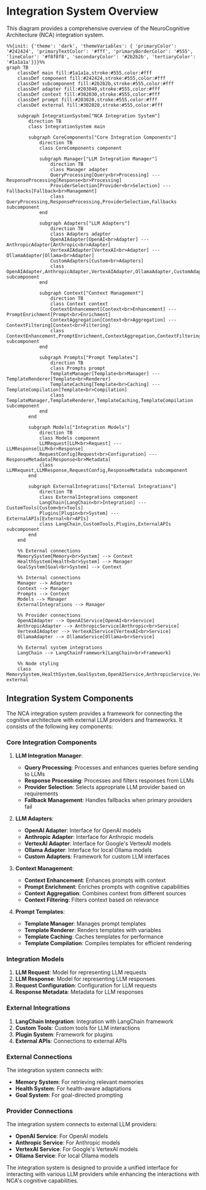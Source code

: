 # Integration System Overview

This diagram provides a comprehensive overview of the NeuroCognitive Architecture (NCA) integration system.

```mermaid
%%{init: {'theme': 'dark', 'themeVariables': { 'primaryColor': '#242424', 'primaryTextColor': '#fff', 'primaryBorderColor': '#555', 'lineColor': '#f8f8f8', 'secondaryColor': '#2b2b2b', 'tertiaryColor': '#1a1a1a'}}}%%
graph TB
    classDef main fill:#1a1a1a,stroke:#555,color:#fff
    classDef component fill:#242424,stroke:#555,color:#fff
    classDef subcomponent fill:#2b2b2b,stroke:#555,color:#fff
    classDef adapter fill:#203040,stroke:#555,color:#fff
    classDef context fill:#302030,stroke:#555,color:#fff
    classDef prompt fill:#203020,stroke:#555,color:#fff
    classDef external fill:#302020,stroke:#555,color:#fff

    subgraph IntegrationSystem["NCA Integration System"]
        direction TB
        class IntegrationSystem main
        
        subgraph CoreComponents["Core Integration Components"]
            direction TB
            class CoreComponents component
            
            subgraph Manager["LLM Integration Manager"]
                direction TB
                class Manager adapter
                QueryProcessing[Query<br>Processing] --- ResponseProcessing[Response<br>Processing]
                ProviderSelection[Provider<br>Selection] --- Fallbacks[Fallback<br>Management]
                class QueryProcessing,ResponseProcessing,ProviderSelection,Fallbacks subcomponent
            end
            
            subgraph Adapters["LLM Adapters"]
                direction TB
                class Adapters adapter
                OpenAIAdapter[OpenAI<br>Adapter] --- AnthropicAdapter[Anthropic<br>Adapter]
                VertexAIAdapter[VertexAI<br>Adapter] --- OllamaAdapter[Ollama<br>Adapter]
                CustomAdapters[Custom<br>Adapters]
                class OpenAIAdapter,AnthropicAdapter,VertexAIAdapter,OllamaAdapter,CustomAdapters subcomponent
            end
            
            subgraph Context["Context Management"]
                direction TB
                class Context context
                ContextEnhancement[Context<br>Enhancement] --- PromptEnrichment[Prompt<br>Enrichment]
                ContextAggregation[Context<br>Aggregation] --- ContextFiltering[Context<br>Filtering]
                class ContextEnhancement,PromptEnrichment,ContextAggregation,ContextFiltering subcomponent
            end
            
            subgraph Prompts["Prompt Templates"]
                direction TB
                class Prompts prompt
                TemplateManager[Template<br>Manager] --- TemplateRenderer[Template<br>Renderer]
                TemplateCaching[Template<br>Caching] --- TemplateCompilation[Template<br>Compilation]
                class TemplateManager,TemplateRenderer,TemplateCaching,TemplateCompilation subcomponent
            end
        end
        
        subgraph Models["Integration Models"]
            direction TB
            class Models component
            LLMRequest[LLM<br>Request] --- LLMResponse[LLM<br>Response]
            RequestConfig[Request<br>Configuration] --- ResponseMetadata[Response<br>Metadata]
            class LLMRequest,LLMResponse,RequestConfig,ResponseMetadata subcomponent
        end
        
        subgraph ExternalIntegrations["External Integrations"]
            direction TB
            class ExternalIntegrations component
            LangChain[LangChain<br>Integration] --- CustomTools[Custom<br>Tools]
            Plugins[Plugin<br>System] --- ExternalAPIs[External<br>APIs]
            class LangChain,CustomTools,Plugins,ExternalAPIs subcomponent
        end
    end
    
    %% External connections
    MemorySystem[Memory<br>System] --> Context
    HealthSystem[Health<br>System] --> Manager
    GoalSystem[Goal<br>System] --> Context
    
    %% Internal connections
    Manager --> Adapters
    Context --> Manager
    Prompts --> Context
    Models --> Manager
    ExternalIntegrations --> Manager
    
    %% Provider connections
    OpenAIAdapter --> OpenAIService[OpenAI<br>Service]
    AnthropicAdapter --> AnthropicService[Anthropic<br>Service]
    VertexAIAdapter --> VertexAIService[VertexAI<br>Service]
    OllamaAdapter --> OllamaService[Ollama<br>Service]
    
    %% External system integrations
    LangChain --> LangChainFramework[LangChain<br>Framework]
    
    %% Node styling
    class MemorySystem,HealthSystem,GoalSystem,OpenAIService,AnthropicService,VertexAIService,OllamaService,LangChainFramework external
```

## Integration System Components

The NCA integration system provides a framework for connecting the cognitive architecture with external LLM providers and frameworks. It consists of the following key components:

### Core Integration Components

1. **LLM Integration Manager**:
   - **Query Processing**: Processes and enhances queries before sending to LLMs
   - **Response Processing**: Processes and filters responses from LLMs
   - **Provider Selection**: Selects appropriate LLM provider based on requirements
   - **Fallback Management**: Handles fallbacks when primary providers fail

2. **LLM Adapters**:
   - **OpenAI Adapter**: Interface for OpenAI models
   - **Anthropic Adapter**: Interface for Anthropic models
   - **VertexAI Adapter**: Interface for Google's VertexAI models
   - **Ollama Adapter**: Interface for local Ollama models
   - **Custom Adapters**: Framework for custom LLM interfaces

3. **Context Management**:
   - **Context Enhancement**: Enhances prompts with context
   - **Prompt Enrichment**: Enriches prompts with cognitive capabilities
   - **Context Aggregation**: Combines context from different sources
   - **Context Filtering**: Filters context based on relevance

4. **Prompt Templates**:
   - **Template Manager**: Manages prompt templates
   - **Template Renderer**: Renders templates with variables
   - **Template Caching**: Caches templates for performance
   - **Template Compilation**: Compiles templates for efficient rendering

### Integration Models

1. **LLM Request**: Model for representing LLM requests
2. **LLM Response**: Model for representing LLM responses
3. **Request Configuration**: Configuration for LLM requests
4. **Response Metadata**: Metadata for LLM responses

### External Integrations

1. **LangChain Integration**: Integration with LangChain framework
2. **Custom Tools**: Custom tools for LLM interactions
3. **Plugin System**: Framework for plugins
4. **External APIs**: Connections to external APIs

### External Connections

The integration system connects with:
- **Memory System**: For retrieving relevant memories
- **Health System**: For health-aware adaptations
- **Goal System**: For goal-directed prompting

### Provider Connections

The integration system connects to external LLM providers:
- **OpenAI Service**: For OpenAI models
- **Anthropic Service**: For Anthropic models
- **VertexAI Service**: For Google's VertexAI models
- **Ollama Service**: For local Ollama models

The integration system is designed to provide a unified interface for interacting with various LLM providers while enhancing the interactions with NCA's cognitive capabilities.

